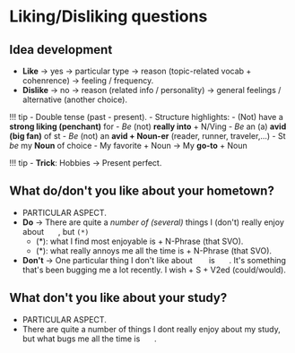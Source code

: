 # Liking/Disliking questions
## Idea development

- **Like** $\rightarrow$ yes $\rightarrow$ particular type $\rightarrow$ reason (topic-related vocab + cohenrence) $\rightarrow$ feeling / frequency.
- **Dislike** $\rightarrow$ no $\rightarrow$ reason (related info / personality) $\rightarrow$ general feelings / alternative (another choice).

!!! tip
    - Double tense (past - present).
    - Structure highlights:
        - (Not) have a **strong liking (penchant)** for
        - *Be* (not) **really into** + N/Ving
        - *Be* an (a) **avid (big fan)** of st
        - *Be* (not) an **avid + Noun-er** (reader, runner, traveler,...)
        - St *be* my **Noun** of choice
        - My favorite + Noun $\rightarrow$ My **go-to** + Noun

!!! tip
    - **Trick**: Hobbies $\rightarrow$ Present perfect.

## What do/don't you like about your hometown?
- PARTICULAR ASPECT.
- **Do** $\rightarrow$ There are quite a *number of (several)* things I (don't) really enjoy about ``   ``, but ``(*)``
    - (*): what I find most enjoyable is + N-Phrase (that SVO).
    - (*): what really annoys me all the time is + N-Phrase (that SVO).
- **Don't** $\rightarrow$ One particular thing I don't like about ``   `` is ``   ``. It's something that's been bugging me a lot recently. I wish + S + V2ed (could/would).

## What don't you like about your study?
- PARTICULAR ASPECT.
- There are quite a number of things I dont really enjoy about my study, but what bugs me all the time is ``   ``.